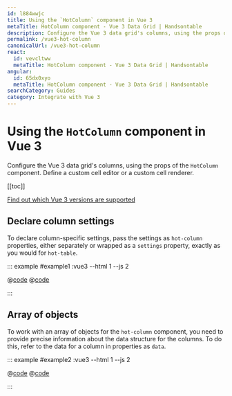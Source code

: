 ```yaml
---
id: l884wwjc
title: Using the `HotColumn` component in Vue 3
metaTitle: HotColumn component - Vue 3 Data Grid | Handsontable
description: Configure the Vue 3 data grid's columns, using the props of the "HotColumn" component. Define a custom cell editor or a custom cell renderer.
permalink: /vue3-hot-column
canonicalUrl: /vue3-hot-column
react:
  id: vevcltww
  metaTitle: HotColumn component - Vue 3 Data Grid | Handsontable
angular:
  id: 65dx0xyo
  metaTitle: HotColumn component - Vue 3 Data Grid | Handsontable
searchCategory: Guides
category: Integrate with Vue 3
---
```


# Using the `HotColumn` component in Vue 3

Configure the Vue 3 data grid's columns, using the props of the `HotColumn` component. Define a custom cell editor or a custom cell renderer.

[[toc]]

[Find out which Vue 3 versions are supported](@/guides/integrate-with-vue3/vue3-installation/vue3-installation.md#vue-3-version-support)

## Declare column settings

To declare column-specific settings, pass the settings as `hot-column` properties, either separately or wrapped as a `settings` property, exactly as you would for `hot-table`.

::: example #example1 :vue3 --html 1 --js 2

@[code](@/content/guides/integrate-with-vue3/vue3-hot-column/vue/example1.html)
@[code](@/content/guides/integrate-with-vue3/vue3-hot-column/vue/example1.js)

:::

## Array of objects

To work with an array of objects for the `hot-column` component, you need to provide precise information about the data structure for the columns. To do this, refer to the data for a column in properties as `data`.

::: example #example2 :vue3 --html 1 --js 2

@[code](@/content/guides/integrate-with-vue3/vue3-hot-column/vue/example2.html)
@[code](@/content/guides/integrate-with-vue3/vue3-hot-column/vue/example2.js)

:::
